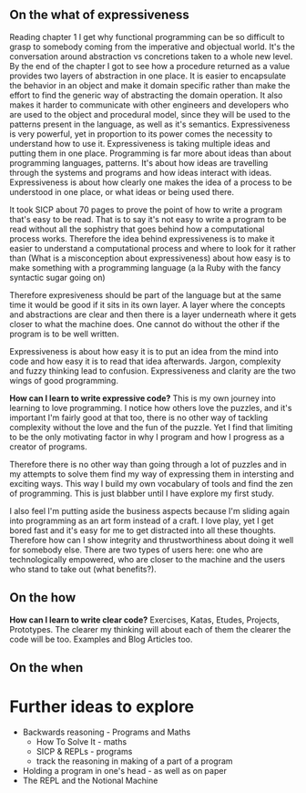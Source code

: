 ## On the what of expressiveness
Reading chapter 1 I get why functional programming can be so difficult to grasp to somebody coming from the imperative and objectual world. It's the conversation around abstraction vs concretions taken to a whole new level. By the end of the chapter I got to see how a procedure returned as a value provides two layers of abstraction in one place. It is easier to encapsulate the behavior in an object and make it domain specific rather than make the effort to find the generic way of abstracting the domain operation. It also makes it harder to communicate with other engineers and developers who are used to the object and procedural model, since they will be used to the patterns present in the language, as well as it's semantics. Expressiveness is very powerful, yet in proportion to its power comes the necessity to understand how to use it. Expressiveness is taking multiple ideas and putting them in one place. Programming is far more about ideas than about programming languages, patterns. It's about how ideas are travelling through the systems and programs and how ideas interact with ideas. Expressiveness is about how clearly one makes the idea of a process to be understood in one place, or what ideas or being used there.

It took SICP about 70 pages to prove the point of how to write a program that's easy to be read. That is to say it's not easy to write a program to be read without all the sophistry that goes behind how a computational process works. Therefore the idea behind expressiveness is to make it easier to understand a computational process and where to look for it rather than (What is a misconception about expressiveness) about how easy is to make something with a programming language (a la Ruby with the fancy syntactic sugar going on)

Therefore expresiveness should be part of the language but at the same time it would be good if it sits in its own layer. A layer where the concepts and abstractions are clear and then there is a layer underneath where it gets closer to what the machine does. One cannot do without the other if the program is to be well written.

Expressiveness is about how easy it is to put an idea from the mind into code and how easy it is to read that idea afterwards. Jargon, complexity and fuzzy thinking lead to confusion. Expressiveness and clarity are the two wings of good programming. 

**How can I learn to write expressive code?**
This is my own journey into learning to love programming. I notice how others love the puzzles, and it's important I'm fairly good at that too, there is no other way of tackling complexity without the love and the fun of the puzzle. Yet I find that limiting to be the only motivating factor in why I program and how I progress as a creator of programs. 

Therefore there is no other way than going through a lot of puzzles and in my attempts to solve them find my way of expressing them in intersting and exciting ways. This way I build my own vocabulary of tools and find the zen of programming. This is just blabber until I have explore my first study.

I also feel I'm putting aside the business aspects because I'm sliding again into programming as an art form instead of a craft. I love play, yet I get bored fast and it's easy for me to get distracted into all these thoughts. Therefore how can I show integrity and thrustworthiness about doing it well for somebody else. There are two types of users here: one who are technologically empowered, who are closer to the machine and the users who stand to take out (what benefits?).

## On the how
**How can I learn to write clear code?**
Exercises, Katas, Etudes, Projects, Prototypes. The clearer my thinking will about each of them the clearer the code will be too.
Examples and Blog Articles too.

## On the when

# Further ideas to explore
- Backwards reasoning - Programs and Maths
    - How To Solve It - maths
    - SICP & REPLs - programs
    - track the reasoning in making of a part of a program    
- Holding a program in one's head - as well as on paper 
- The REPL and the Notional Machine